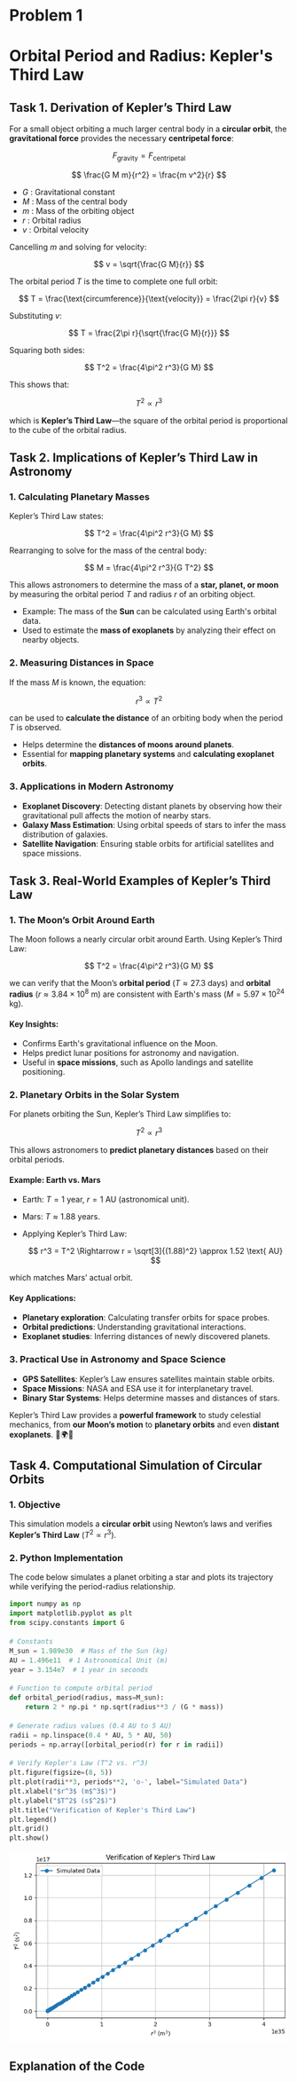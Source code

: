 # Problem 1
# **Orbital Period and Radius: Kepler's Third Law**

## **Task 1. Derivation of Kepler’s Third Law**

For a small object orbiting a much larger central body in a **circular orbit**, the **gravitational force** provides the necessary **centripetal force**:

$$
F_{\text{gravity}} = F_{\text{centripetal}}
$$

$$
\frac{G M m}{r^2} = \frac{m v^2}{r}
$$

- $G$ : Gravitational constant  
- $M$ : Mass of the central body  
- $m$ : Mass of the orbiting object  
- $r$ : Orbital radius  
- $v$ : Orbital velocity  

Cancelling $m$ and solving for velocity:

$$
v = \sqrt{\frac{G M}{r}}
$$

The orbital period $T$ is the time to complete one full orbit:

$$
T = \frac{\text{circumference}}{\text{velocity}} = \frac{2\pi r}{v}
$$

Substituting $v$:

$$
T = \frac{2\pi r}{\sqrt{\frac{G M}{r}}}
$$

Squaring both sides:

$$
T^2 = \frac{4\pi^2 r^3}{G M}
$$

This shows that:

$$
T^2 \propto r^3
$$

which is **Kepler’s Third Law**—the square of the orbital period is proportional to the cube of the orbital radius.




## **Task 2. Implications of Kepler’s Third Law in Astronomy**

### **1. Calculating Planetary Masses**
Kepler’s Third Law states:

$$
T^2 = \frac{4\pi^2 r^3}{G M}
$$

Rearranging to solve for the mass of the central body:

$$
M = \frac{4\pi^2 r^3}{G T^2}
$$

This allows astronomers to determine the mass of a **star, planet, or moon** by measuring the orbital period $T$ and radius $r$ of an orbiting object.  

- Example: The mass of the **Sun** can be calculated using Earth's orbital data.  
- Used to estimate the **mass of exoplanets** by analyzing their effect on nearby objects.

### **2. Measuring Distances in Space**
If the mass $M$ is known, the equation:

$$
r^3 \propto T^2
$$

can be used to **calculate the distance** of an orbiting body when the period $T$ is observed.  

- Helps determine the **distances of moons around planets**.  
- Essential for **mapping planetary systems** and **calculating exoplanet orbits**.

### **3. Applications in Modern Astronomy**
- **Exoplanet Discovery**: Detecting distant planets by observing how their gravitational pull affects the motion of nearby stars.  
- **Galaxy Mass Estimation**: Using orbital speeds of stars to infer the mass distribution of galaxies.  
- **Satellite Navigation**: Ensuring stable orbits for artificial satellites and space missions.




## **Task 3. Real-World Examples of Kepler’s Third Law**

### **1. The Moon’s Orbit Around Earth**
The Moon follows a nearly circular orbit around Earth. Using Kepler’s Third Law:

$$
T^2 = \frac{4\pi^2 r^3}{G M}
$$

we can verify that the Moon’s **orbital period** ($T \approx 27.3$ days) and **orbital radius** ($r \approx 3.84 \times 10^8$ m) are consistent with Earth's mass ($M = 5.97 \times 10^{24}$ kg).

#### **Key Insights:**
- Confirms Earth's gravitational influence on the Moon.
- Helps predict lunar positions for astronomy and navigation.
- Useful in **space missions**, such as Apollo landings and satellite positioning.

### **2. Planetary Orbits in the Solar System**
For planets orbiting the Sun, Kepler’s Third Law simplifies to:

$$
T^2 \propto r^3
$$

This allows astronomers to **predict planetary distances** based on their orbital periods.

#### **Example: Earth vs. Mars**
- Earth: $T = 1$ year, $r = 1$ AU (astronomical unit).
- Mars: $T \approx 1.88$ years.
- Applying Kepler’s Third Law:

  $$
  r^3 = T^2 \Rightarrow r = \sqrt[3]{(1.88)^2} \approx 1.52 \text{ AU}
  $$

which matches Mars’ actual orbit.

#### **Key Applications:**
- **Planetary exploration**: Calculating transfer orbits for space probes.
- **Orbital predictions**: Understanding gravitational interactions.
- **Exoplanet studies**: Inferring distances of newly discovered planets.

### **3. Practical Use in Astronomy and Space Science**
- **GPS Satellites**: Kepler’s Law ensures satellites maintain stable orbits.
- **Space Missions**: NASA and ESA use it for interplanetary travel.
- **Binary Star Systems**: Helps determine masses and distances of stars.

Kepler’s Third Law provides a **powerful framework** to study celestial mechanics, from **our Moon’s motion** to **planetary orbits** and even **distant exoplanets**. 🚀🌍✨




## **Task 4. Computational Simulation of Circular Orbits**

### **1. Objective**
This simulation models a **circular orbit** using Newton’s laws and verifies **Kepler’s Third Law** ($T^2 \propto r^3$).

### **2. Python Implementation**
The code below simulates a planet orbiting a star and plots its trajectory while verifying the period-radius relationship.

```python
import numpy as np
import matplotlib.pyplot as plt
from scipy.constants import G

# Constants
M_sun = 1.989e30  # Mass of the Sun (kg)
AU = 1.496e11  # 1 Astronomical Unit (m)
year = 3.154e7  # 1 year in seconds

# Function to compute orbital period
def orbital_period(radius, mass=M_sun):
    return 2 * np.pi * np.sqrt(radius**3 / (G * mass))

# Generate radius values (0.4 AU to 5 AU)
radii = np.linspace(0.4 * AU, 5 * AU, 50)
periods = np.array([orbital_period(r) for r in radii])

# Verify Kepler's Law (T^2 vs. r^3)
plt.figure(figsize=(8, 5))
plt.plot(radii**3, periods**2, 'o-', label="Simulated Data")
plt.xlabel("$r^3$ (m$^3$)")
plt.ylabel("$T^2$ (s$^2$)")
plt.title("Verification of Kepler's Third Law")
plt.legend()
plt.grid()
plt.show()
```

![alt text](image.png)

## **Explanation of the Code**

